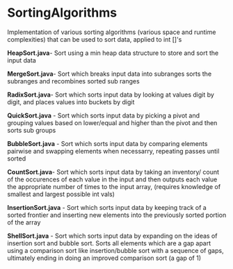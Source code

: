 # SortingAlgorithms
Implementation of various sorting algorithms (various space and runtime complexities) that can be used to sort data, applied to int []'s

**HeapSort.java**-    Sort using a min heap data structure to store and sort the input data

**MergeSort.java**-   Sort which breaks input data into subranges sorts the subranges and recombines sorted sub ranges

**RadixSort.java**-   Sort which sorts input data by looking at values digit by digit, and places values into buckets by digit

**QuickSort.java** -  Sort which sorts input data by picking a pivot and grouping values based on lower/equal and higher than the pivot and then sorts sub groups  

**BubbleSort.java** - Sort which sorts input data by comparing elements pairwise and swapping elements when necessarry, repeating passes until sorted

**CountSort.java**-   Sort which sorts input data by taking an inventory/ count of the occurences of each value in the input and then outputs each value the appropriate number of times to the input array, (requires knowledge of smallest and largest possible int vals)

**InsertionSort.java** - Sort which sorts input data by keeping track of a sorted frontier and inserting new elements into the previously sorted portion of the array

**ShellSort.java** - Sort which sorts input data by expanding on the ideas of insertion sort and bubble sort. Sorts all elements which are a gap apart using a comparison sort like insertion/bubble sort with a sequence of gaps, ultimately ending in doing an improved comparison sort (a gap of 1)
